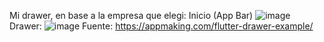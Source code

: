 Mi drawer, en base a la empresa que elegi:
Inicio (App Bar)
![image](https://github.com/AnayaMarinAngelAlejandro/Act9Drawer/assets/143743148/188e7f80-360b-4a65-9bc4-b241354db68c)
Drawer: 
![image](https://github.com/AnayaMarinAngelAlejandro/Act9Drawer/assets/143743148/5fe89f00-878e-4cb1-8c82-d47d8a1be06c)
Fuente: 
https://appmaking.com/flutter-drawer-example/
